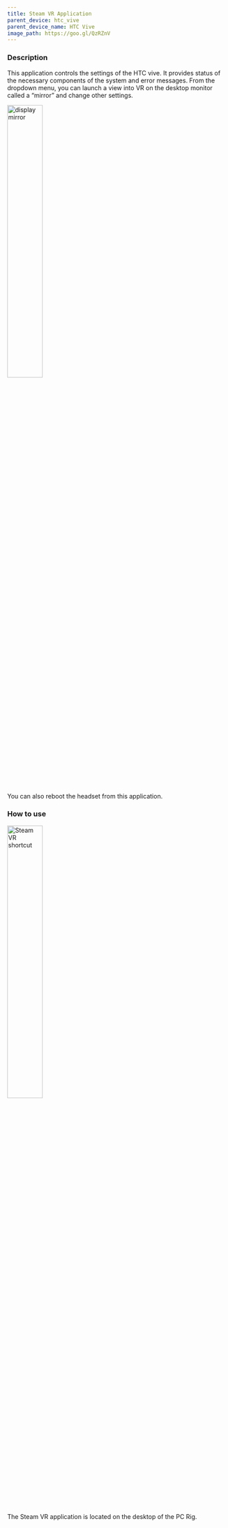```yaml
---
title: Steam VR Application
parent_device: htc_vive
parent_device_name: HTC Vive
image_path: https://goo.gl/QzRZnV
---
```


### Description

This application controls the settings of the HTC vive. It provides status of the necessary components of the system and error messages. From the dropdown menu, you can launch a view into VR on the desktop monitor called a “mirror” and change other settings. 

<img src="https://goo.gl/CXO2Tt" width="40%" alt="display mirror">

You can also reboot the headset from this application. 

### How to use

<img src="https://goo.gl/qSjtYd" width="40%" alt="Steam VR shortcut">

The Steam VR application is located on the desktop of the PC Rig. 



